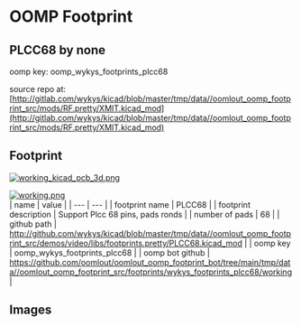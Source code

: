 # OOMP Footprint  
## PLCC68  by none  
  
oomp key: oomp_wykys_footprints_plcc68  
  
source repo at: [http://gitlab.com/wykys/kicad/blob/master/tmp/data//oomlout_oomp_footprint_src/mods/RF.pretty/XMIT.kicad_mod](http://gitlab.com/wykys/kicad/blob/master/tmp/data//oomlout_oomp_footprint_src/mods/RF.pretty/XMIT.kicad_mod)  
## Footprint  
  
[![working_kicad_pcb_3d.png](working_kicad_pcb_3d_600.png)](working_kicad_pcb_3d.png)  
  
[![working.png](working_600.png)](working.png)  
| name | value | 
| --- | --- | 
| footprint name | PLCC68 | 
| footprint description | Support Plcc 68 pins, pads ronds | 
| number of pads | 68 | 
| github path | http://github.com/wykys/kicad/blob/master/tmp/data//oomlout_oomp_footprint_src/demos/video/libs/footprints.pretty/PLCC68.kicad_mod | 
| oomp key | oomp_wykys_footprints_plcc68 | 
| oomp bot github | https://github.com/oomlout/oomlout_oomp_footprint_bot/tree/main/tmp/data//oomlout_oomp_footprint_src/footprints/wykys_footprints_plcc68/working | 
## Images  
